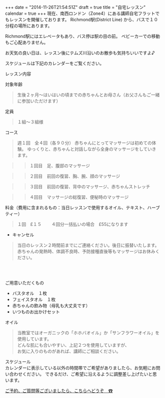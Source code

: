 +++
date = "2014-11-26T21:54:51Z"
draft = true
title = "自宅レッスン"
calendar = true
+++
現在、南西ロンドン（Zone4）にある講師自宅フラットでもレッスンを開催しております。
Richmond駅(District Line) から、バスで１０分程の場所にあります。

Richmond駅にはエレベータもあり、バス停は駅の目の前。
ベビーカーでの移動もご心配ありません。

お天気の良い日は、レッスン後にテムズ川沿いのお散歩も気持ちいいですよ♪

スケジュールは下記のカレンダーをご覧ください。

レッスン内容

対象年齢

> 生後２ヶ月〜はいはいの頃までの赤ちゃんとお母さん（お父さんもご一緒に参加いただけます）

定員

> １組〜３組様

コース

> 週１回　全４回（各９０分）
  赤ちゃんにとってマッサージは初めての体験。
  ゆっくりと、赤ちゃんと対話しながら全身のマッサージをしていきます。

>> １回目　足、腹部のマッサージ

>> ２回目　前回の復習、胸、腕、顔のマッサージ

>> ３回目　前回の復習、背中のマッサージ、赤ちゃんストレッチ

>> ４回目　マッサージの総復習、便秘時のマッサージ

料金（費用に含まれるもの：当日レッスンで使用するオイル、テキスト、ハーブティー）

> １回　£１５　
　４回分一括払いの場合　£55になります

* キャンセル

> 当日のレッスン２時間前までにご連絡ください。後日に振替いたします。<br>
  赤ちゃんの発熱時、体調不良時、予防接種直後等もマッサージはお休みください。
<br>
<br>

ご用意いただくもの

* バスタオル　１枚
* フェイスタオル　１枚
* 赤ちゃんの飲み物（母乳も大丈夫です）
* いつものお出かけセット

オイル

> 当教室ではオーガニックの「ホホバオイル」か「サンフラワーオイル」を使用しています。<br>
どんな肌にも合いやすい、上記２つを使用していますが、<br>
お気に入りのものがあれば、講師にご相談ください。<br>


スケジュール<br>
カレンダーに表示している以外の時間帯でご希望がありましたら、お気軽にお問い合わせください。
できるだけ、ご希望に沿えるように調整差し上げたいと思います。

[ご予約、ご質問等ございましたら、こちらへどうぞ　☎](/contact)


